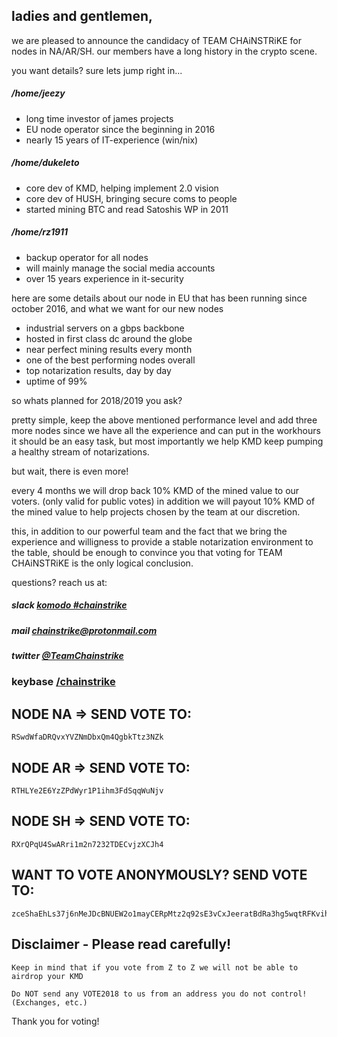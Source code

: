 ## ladies and gentlemen, 

we are pleased to announce the candidacy of
TEAM CHAiNSTRiKE  for nodes in NA/AR/SH. our members
have a long history in the crypto scene.

you want details? sure lets jump right in...    

##### /home/jeezy
* long time investor of james projects       
* EU node operator since the beginning in 2016 
* nearly 15 years of IT-experience (win/nix)

##### /home/dukeleto
* core dev of KMD, helping implement 2.0 vision
* core dev of HUSH, bringing secure coms to people
* started mining BTC and read Satoshis WP in 2011

##### /home/rz1911
* backup operator for all nodes                 
* will mainly manage the social media accounts
* over 15 years experience in it-security

here are some details about our node in EU
that has been running since october 2016,
and what we want for our new nodes 

* industrial servers on a gbps backbone
* hosted in first class dc around the globe
* near perfect mining results every month
* one of the best performing nodes overall
* top notarization results, day by day
* uptime of 99%

so whats planned for 2018/2019 you ask?

pretty simple, keep the above mentioned
performance level  and  add three more nodes 
since we have all the experience and can put
in the workhours it should be an easy task,
but  most importantly we help KMD keep pumping
a healthy stream of notarizations.

but wait, there is even more!

every 4 months we will drop back 10% KMD of the 
mined value to our voters. (only valid for public
votes) in addition we will payout 10% KMD of
the mined value to help projects chosen by the
team at our discretion.

this, in addition to our powerful team and the
fact that we bring the experience and willigness
to provide a stable notarization environment
to the table, should be enough to convince you
that voting for TEAM CHAiNSTRiKE is the only
logical conclusion.

questions? reach us at:

##### slack [komodo #chainstrike](https://slack.com/app_redirect?channel=chainstrike)
##### mail [chainstrike@protonmail.com](mailto:chainstrike@protonmail.com)
##### twitter [@TeamChainstrike](https://twitter.com/TeamChainstrike)
### keybase [/chainstrike](https://keybase.io/chainstrike)


## NODE NA => SEND VOTE TO:

    RSwdWfaDRQvxYVZNmDbxQm4QgbkTtz3NZk

## NODE AR => SEND VOTE TO:

    RTHLYe2E6YzZPdWyr1P1ihm3FdSqqWuNjv
    
## NODE SH => SEND VOTE TO:

    RXrQPqU4SwARri1m2n7232TDECvjzXCJh4

## WANT TO VOTE ANONYMOUSLY? SEND VOTE TO:

    zceShaEhLs37j6nMeJDcBNUEW2o1mayCERpMtz2q92sE3vCxJeeratBdRa3hg5wqtRFKvihcaDyW9c9me44SzLUYivpZXGP

## Disclaimer - Please read carefully!

    Keep in mind that if you vote from Z to Z we will not be able to airdrop your KMD

    Do NOT send any VOTE2018 to us from an address you do not control! (Exchanges, etc.)
    
Thank you for voting!
